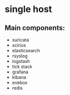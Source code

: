 # single host

## Main components: 

* suricata
* scirius
* elasticsearch
* rsyslog
* logstash
* tick stack
* grafana
* kibana
* evebox
* redis

